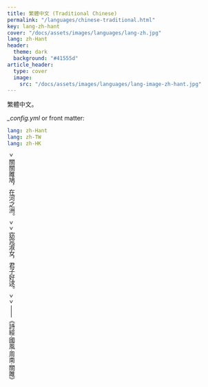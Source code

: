 ```yaml
---
title: 繁體中文 (Traditional Chinese)
permalink: "/languages/chinese-traditional.html"
key: lang-zh-hant
cover: "/docs/assets/images/languages/lang-zh.jpg"
lang: zh-Hant
header:
  theme: dark
  background: "#41555d"
article_header:
  type: cover
  image:
    src: "/docs/assets/images/languages/lang-image-zh-hant.jpg"
---
```


繁體中文。

<!--more-->

<style>
  .page__header .header__brand path {
    fill: rgba(255, 255, 255, .95);
  }
</style>

*_config.yml* or front matter:

```yml
lang: zh-Hant
lang: zh-TW
lang: zh-HK
```

<div style="writing-mode: vertical-rl;" markdown="1">
> 關關雎鳩，在河之洲。
>
> 窈窕淑女，君子好逑。
>
> ——《詩經·國風·周南·關雎》
</div>
